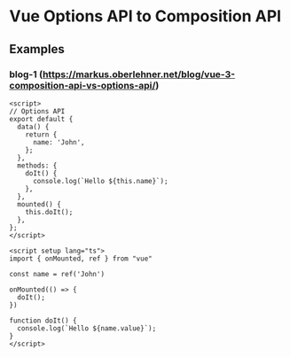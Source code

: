 # Vue Options API to Composition API

## Examples

### blog-1 (https://markus.oberlehner.net/blog/vue-3-composition-api-vs-options-api/)

```vue
<script>
// Options API
export default {
  data() {
    return {
      name: 'John',
    };
  },
  methods: {
    doIt() {
      console.log(`Hello ${this.name}`);
    },
  },
  mounted() {
    this.doIt();
  },
};
</script>
```

```vue
<script setup lang="ts">
import { onMounted, ref } from "vue"

const name = ref('John')

onMounted(() => {
  doIt();
})

function doIt() {
  console.log(`Hello ${name.value}`);
}
</script>
```